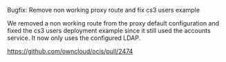 Bugfix: Remove non working proxy route and fix cs3 users example

We removed a non working route from the proxy default configuration and fixed the cs3 users deployment example since it still used the accounts service. It now only uses the configured LDAP.

https://github.com/owncloud/ocis/pull/2474
